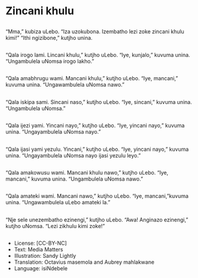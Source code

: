 # Zincani khulu

##
“Mma,” kubiza uLebo.
“Iza uzokubona. Izembatho lezi zoke zincani khulu kimi!”
“Ithi ngizibone,” kutjho unina.

##
“Qala irogo lami. Lincani khulu,” kutjho uLebo.
“Iye, kunjalo,” kuvuma unina.
“Ungambulela uNomsa irogo lakho.”

##
“Qala amabhrugu wami. Mancani khulu,” kutjho uLebo.
“Iye, mancani,” kuvuma unina.
“Ungawambulela uNomsa nawo.”

##
“Qala iskipa sami. Sincani naso,” kutjho uLebo.
“Iye, sincani,” kuvuma unina.
“Ungambulela uNomsa.”

##
“Qala ijezi yami. Yincani nayo,” kutjho uLebo.
“Iye, yincani nayo,” kuvuma unina.
“Ungayambulela uNomsa nayo.”

##
“Qala ijasi yami yezulu. Yincani,” kutjho uLebo.
“Iye, yincani nayo,” kuvuma unina.
“Ungayambulela uNomsa nayo ijasi yezulu leyo.”

##
“Qala amakowusu wami. Mancani khulu nawo,” kutjho uLebo.
“Iye, mancani,” kuvuma unina.
“Ungambulela uNomsa nawo.”

##
“Qala amateki wami. Mancani nawo,” kutjho uLebo.
“Iye, mancani,”kuvuma unina.
“Ungawambulela uLebo amateki la.”

##
“Nje sele unezembatho ezinengi,” kutjho uLebo.
“Awa! Anginazo ezinengi,” kutjho uNomsa.
“Lezi zikhulu kimi zoke!”

##
* License: [CC-BY-NC]
* Text: Media Matters
* Illustration: Sandy Lightly
* Translation: Octavius masemola and Aubrey
mahlakwane
* Language: isiNdebele

